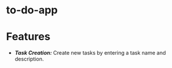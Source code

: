 # to-do-app

# Features
* ___Task Creation:___  Create new tasks by entering a task name and description.

